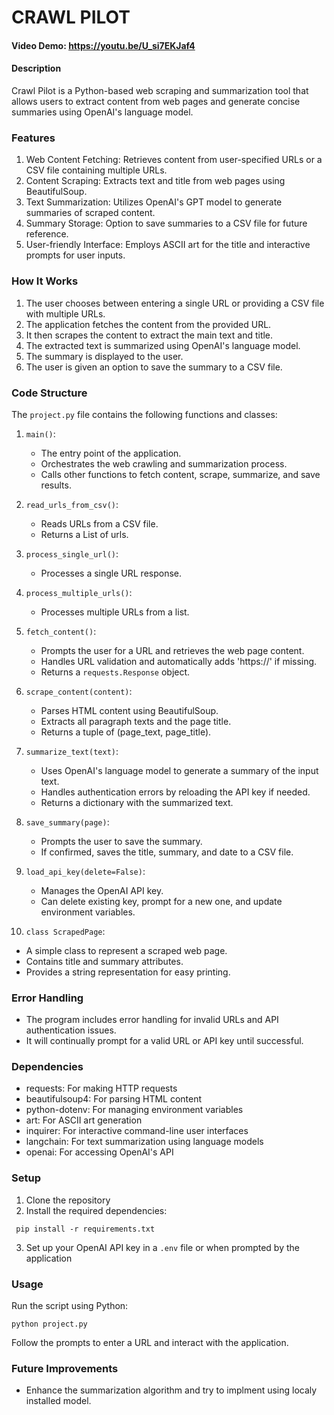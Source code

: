 # CRAWL PILOT

#### Video Demo: https://youtu.be/U_si7EKJaf4

#### Description

Crawl Pilot is a Python-based web scraping and summarization tool that allows users to extract content from web pages and generate concise summaries using OpenAI's language model.

### Features

1. Web Content Fetching: Retrieves content from user-specified URLs or a CSV file containing multiple URLs.
2. Content Scraping: Extracts text and title from web pages using BeautifulSoup.
3. Text Summarization: Utilizes OpenAI's GPT model to generate summaries of scraped content.
4. Summary Storage: Option to save summaries to a CSV file for future reference.
5. User-friendly Interface: Employs ASCII art for the title and interactive prompts for user inputs.

### How It Works

1. The user chooses between entering a single URL or providing a CSV file with multiple URLs.
2. The application fetches the content from the provided URL.
3. It then scrapes the content to extract the main text and title.
4. The extracted text is summarized using OpenAI's language model.
5. The summary is displayed to the user.
6. The user is given an option to save the summary to a CSV file.

### Code Structure

The `project.py` file contains the following functions and classes:

1. `main()`: 
   - The entry point of the application.
   - Orchestrates the web crawling and summarization process.
   - Calls other functions to fetch content, scrape, summarize, and save results.

2. `read_urls_from_csv()`:
   - Reads URLs from a CSV file.
   - Returns a List of urls.

3. `process_single_url()`:
   - Processes a single URL response.

4. `process_multiple_urls()`:
   - Processes multiple URLs from a list.

5. `fetch_content()`:
   - Prompts the user for a URL and retrieves the web page content.
   - Handles URL validation and automatically adds 'https://' if missing.
   - Returns a `requests.Response` object.

6. `scrape_content(content)`:
   - Parses HTML content using BeautifulSoup.
   - Extracts all paragraph texts and the page title.
   - Returns a tuple of (page_text, page_title).

7. `summarize_text(text)`:
   - Uses OpenAI's language model to generate a summary of the input text.
   - Handles authentication errors by reloading the API key if needed.
   - Returns a dictionary with the summarized text.

8. `save_summary(page)`:
   - Prompts the user to save the summary.
   - If confirmed, saves the title, summary, and date to a CSV file.

9. `load_api_key(delete=False)`:
   - Manages the OpenAI API key.
   - Can delete existing key, prompt for a new one, and update environment variables.

10. `class ScrapedPage`:
   - A simple class to represent a scraped web page.
   - Contains title and summary attributes.
   - Provides a string representation for easy printing.


### Error Handling

- The program includes error handling for invalid URLs and API authentication issues.
- It will continually prompt for a valid URL or API key until successful.


### Dependencies

- requests: For making HTTP requests
- beautifulsoup4: For parsing HTML content
- python-dotenv: For managing environment variables
- art: For ASCII art generation
- inquirer: For interactive command-line user interfaces
- langchain: For text summarization using language models
- openai: For accessing OpenAI's API

### Setup

1. Clone the repository
2. Install the required dependencies:
```
 pip install -r requirements.txt
```
3. Set up your OpenAI API key in a `.env` file or when prompted by the application


### Usage

Run the script using Python:
```
python project.py
```
Follow the prompts to enter a URL and interact with the application.

### Future Improvements

- Enhance the summarization algorithm and try to implment using localy installed model.
